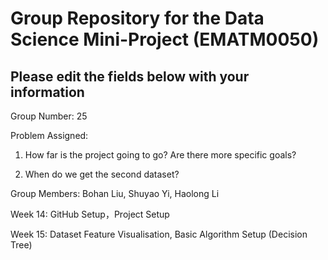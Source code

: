 # Group Repository for the Data Science Mini-Project (EMATM0050)

## Please edit the fields below with your information
Group Number: 25

Problem Assigned: 

1. How far is the project going to go? Are there more specific goals?

2. When do we get the second dataset?

Group Members: Bohan Liu, Shuyao Yi, Haolong Li

Week 14: GitHub Setup，Project Setup

Week 15: Dataset Feature Visualisation, Basic Algorithm Setup (Decision Tree)
